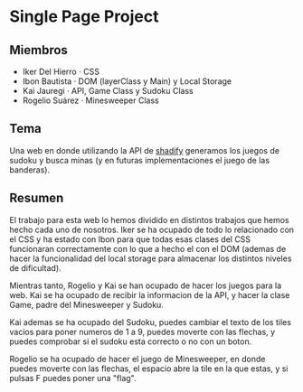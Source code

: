 # Single Page Project
## Miembros 
- Iker Del Hierro · CSS
- Ibon Bautista · DOM (layerClass y Main) y Local Storage
- Kai Jauregi · API, Game Class y Sudoku Class
- Rogelio Suárez · Minesweeper Class

## Tema

Una web en donde utilizando la API de [shadify](https://shadify.yurace.pro/introduction.html) generamos los juegos de sudoku y busca minas (y en futuras implementaciones el juego de las banderas).

## Resumen
El trabajo para esta web lo hemos dividido en distintos trabajos que hemos hecho cada uno de nosotros.
Iker se ha ocupado de todo lo relacionado con el CSS y ha estado con Ibon para que todas esas clases del CSS funcionaran correctamente con lo que a hecho el con el DOM (ademas de hacer la funcionalidad del local storage para almacenar los distintos niveles de dificultad).

Mientras tanto, Rogelio y Kai se han ocupado de hacer los juegos para la web. Kai se ha ocupado de recibir la informacion de la API, y hacer la clase Game, padre del Minesweeper y Sudoku.

Kai ademas se ha ocupado del Sudoku, puedes cambiar el texto de los tiles vacios para poner numeros de 1 a 9, puedes moverte con las flechas, y puedes comprobar si el sudoku esta correcto o no con un boton.

Rogelio se ha ocupado de hacer el juego de Minesweeper, en donde puedes moverte con las flechas, el espacio abre la tile en la que estas, y si pulsas F puedes poner una "flag".